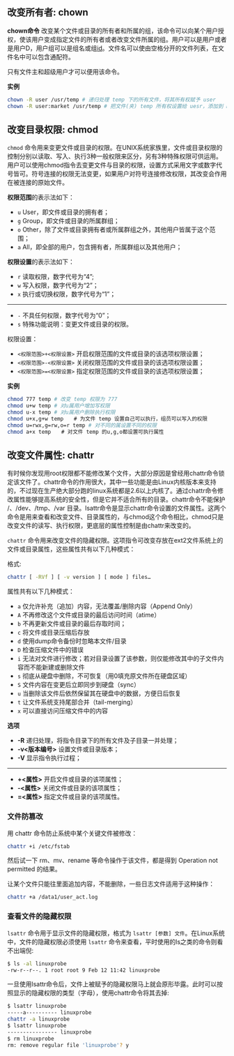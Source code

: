 <a name="lS5qz"></a>
## 改变所有者: chown

**chown命令** 改变某个文件或目录的所有者和所属的组，该命令可以向某个用户授权，使该用户变成指定文件的所有者或者改变文件所属的组。用户可以是用户或者是用户D，用户组可以是组名或组[id](http://man.linuxde.net/id)。文件名可以使由空格分开的文件列表，在文件名中可以包含通配符。

只有文件主和超级用户才可以便用该命令。

**实例**

```bash
chown -R user /usr/temp # 递归处理 temp 下的所有文件，将其所有权赋予 user
chown -R user:market /usr/temp # 把文件(夹) temp 所有权设置给 uesr，添加到 market 组
```

<a name="6c829df7"></a>
## 改变目录权限: chmod

`chmod` 命令用来变更文件或目录的权限。在UNIX系统家族里，文件或目录权限的控制分别以读取、写入、执行3种一般权限来区分，另有3种特殊权限可供运用。用户可以使用chmod指令去变更文件与目录的权限，设置方式采用文字或数字代号皆可。符号连接的权限无法变更，如果用户对符号连接修改权限，其改变会作用在被连接的原始文件。

**权限范围**的表示法如下：

- `u` User，即文件或目录的拥有者；
- `g` Group，即文件或目录的所属群组；
- `o` Other，除了文件或目录拥有者或所属群组之外，其他用户皆属于这个范围；
- `a` All，即全部的用户，包含拥有者，所属群组以及其他用户；

**权限设置**的表示法如下：

- `r` 读取权限，数字代号为“4”;
- `w` 写入权限，数字代号为“2”；
- `x` 执行或切换权限，数字代号为“1”；

---

- `-` 不具任何权限，数字代号为“0”；
- `s` 特殊功能说明：变更文件或目录的权限。

权限设置：

- `<权限范围>+<权限设置>` 开启权限范围的文件或目录的该选项权限设置；
- `<权限范围>-<权限设置>` 关闭权限范围的文件或目录的该选项权限设置；
- `<权限范围>=<权限设置>` 指定权限范围的文件或目录的该选项权限设置；

**实例**

```bash
chmod 777 temp # 改变 temp 权限为 777
chmod u+w temp # 对u属用户增加写权限
chmod u-x temp # 对u属用户删除执行权限
chmod u+x,g+w temp　　# 为文件 temp 设置自己可以执行，组员可以写入的权限
chmod u=rwx,g=rw,o=r temp # 对不同的属设置不同的权限
chmod a+x temp　　# 对文件 temp 的u,g,o都设置可执行属性
```

<a name="003fd21e"></a>
## 改变文件属性: chattr

有时候你发现用root权限都不能修改某个文件，大部分原因是曾经用chattr命令锁定该文件了。chattr命令的作用很大，其中一些功能是由Linux内核版本来支持的，不过现在生产绝大部分跑的linux系统都是2.6以上内核了。通过chattr命令修改属性能够提高系统的安全性，但是它并不适合所有的目录。chattr命令不能保护 /、/dev、/tmp、/var 目录。lsattr命令是显示chattr命令设置的文件属性。这两个命令是用来查看和改变文件、目录属性的，与chmod这个命令相比，chmod只是改变文件的读写、执行权限，更底层的属性控制是由chattr来改变的。

`chattr` 命令用来改变文件的隐藏权限。这项指令可改变存放在ext2文件系统上的文件或目录属性，这些属性共有以下几种模式：

格式:

```bash
chattr [ -RVf ] [ -v version ] [ mode ] files…
```

属性共有以下几种模式：

- `a` 仅允许补充（追加）内容，无法覆盖/删除内容（Append Only）
- `A`	不再修改这个文件或目录的最后访问时间（atime）
- `b` 不再更新文件或目录的最后存取时间；
- `c` 将文件或目录压缩后存放
- `d` 使用dump命令备份时忽略本文件/目录
- `D`	检查压缩文件中的错误
- `i` 无法对文件进行修改；若对目录设置了该参数，则仅能修改其中的子文件内容而不能新建或删除文件
- `s` 彻底从硬盘中删除，不可恢复（用0填充原文件所在硬盘区域）
- `S` 文件内容在变更后立即同步到硬盘（sync）
- `u` 当删除该文件后依然保留其在硬盘中的数据，方便日后恢复
- `t`	让文件系统支持尾部合并（tail-merging）
- `x`	可以直接访问压缩文件中的内容

**选项**

- **-R** 递归处理，将指令目录下的所有文件及子目录一并处理；
- **-v<版本编号>** 设置文件或目录版本；
- **-V** 显示指令执行过程；

---

- **+<属性>** 开启文件或目录的该项属性；
- **-<属性>** 关闭文件或目录的该项属性；
- **=<属性>** 指定文件或目录的该项属性。

<a name="345418d4"></a>
### 文件防篡改

用 chattr 命令防止系统中某个关键文件被修改：

```bash
chattr +i /etc/fstab
```

然后试一下 rm、mv、rename 等命令操作于该文件，都是得到 Operation not permitted 的结果。

让某个文件只能往里面追加内容，不能删除，一些日志文件适用于这种操作：

```bash
chattr +a /data1/user_act.log
```

<a name="a6e3ea2a"></a>
### 查看文件的隐藏权限

`lsattr` 命令用于显示文件的隐藏权限，格式为 `lsattr [参数] 文件`。在Linux系统中，文件的隐藏权限必须使用 `lsattr` 命令来查看，平时使用的ls之类的命令则看不出端倪:

```bash
$ ls -al linuxprobe
-rw-r--r--. 1 root root 9 Feb 12 11:42 linuxprobe
```

一旦使用lsattr命令后，文件上被赋予的隐藏权限马上就会原形毕露。此时可以按照显示的隐藏权限的类型（字母），使用chattr命令将其去掉:

```bash
$ lsattr linuxprobe
-----a---------- linuxprobe
chattr -a linuxprobe
$ lsattr linuxprobe
---------------- linuxprobe
$ rm linuxprobe
rm: remove regular file 'linuxprobe'? y
```

